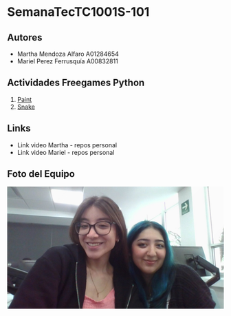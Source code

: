 # SemanaTecTC1001S-101
## Autores
- Martha Mendoza Alfaro A01284654
- Mariel Perez Ferrusquía A00832811

## Actividades Freegames Python
1. [Paint](Paint)
2. [Snake](Snake)

## Links
- Link video Martha - repos personal
- Link video Mariel - repos personal

## Foto del Equipo
![Foto](FotoEquipo.jpg)
